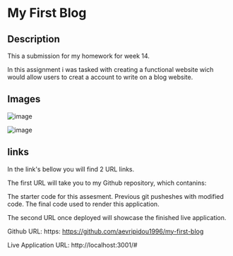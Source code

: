 # My First Blog

## Description

This a submission for my homework for week 14.

In this assignment i was tasked with creating a functional website wich would allow users to creat a account to write on a blog website.

## Images

![image](https://github.com/aevripidou1996/weather-app/assets/114223852/d6b04ad5-d98c-450d-a54e-0e4be16a6dff)

![image](https://github.com/aevripidou1996/weather-app/assets/114223852/1df1b51c-71a8-4ad4-9076-54c69f1f01b1)

## links

In the link's bellow you will find 2 URL links.

The first URL will take you to my Github repository, which contanins:

The starter code for this assesment. Previous git pusheshes with modified code. The final code used to render this application.

The second URL  once deployed will showcase the finished live application.

Github URL: https: https://github.com/aevripidou1996/my-first-blog

Live Application URL: http://localhost:3001/#
